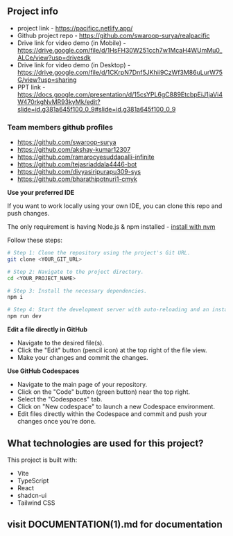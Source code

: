 


## Project info

- project link - https://pacificc.netlify.app/
- Github project repo -  https://github.com/swaroop-surya/realpacific
- Drive link for video demo (in Mobile) - https://drive.google.com/file/d/1HsFH30W251cch7w1McaH4WUmMu0_ALCe/view?usp=drivesdk
- Drive link for video demo (in Desktop) -https://drive.google.com/file/d/1CKrpN7Dnf5JKhii9CzWf3M86uLurW75G/view?usp=sharing
- PPT link - https://docs.google.com/presentation/d/15csYPL6gC889EtcbpEiJ1jaVi4W470rkgNvMR93kyMk/edit?slide=id.g381a645f100_0_9#slide=id.g381a645f100_0_9


### Team members github profiles 
- https://github.com/swaroop-surya
- https://github.com/akshay-kumar12307
- https://github.com/ramarocyesuddapalli-infinite
- https://github.com/tejasriaddala4446-bot
- https://github.com/divyasiripurapu309-sys
- https://github.com/bharathipotnuri1-cmyk





**Use your preferred IDE**

If you want to work locally using your own IDE, you can clone this repo and push changes. 

The only requirement is having Node.js & npm installed - [install with nvm](https://github.com/nvm-sh/nvm#installing-and-updating)

Follow these steps:

```sh
# Step 1: Clone the repository using the project's Git URL.
git clone <YOUR_GIT_URL>

# Step 2: Navigate to the project directory.
cd <YOUR_PROJECT_NAME>

# Step 3: Install the necessary dependencies.
npm i

# Step 4: Start the development server with auto-reloading and an instant preview.
npm run dev
```

**Edit a file directly in GitHub**

- Navigate to the desired file(s).
- Click the "Edit" button (pencil icon) at the top right of the file view.
- Make your changes and commit the changes.

**Use GitHub Codespaces**

- Navigate to the main page of your repository.
- Click on the "Code" button (green button) near the top right.
- Select the "Codespaces" tab.
- Click on "New codespace" to launch a new Codespace environment.
- Edit files directly within the Codespace and commit and push your changes once you're done.

## What technologies are used for this project?

This project is built with:

- Vite
- TypeScript
- React
- shadcn-ui
- Tailwind CSS

## visit DOCUMENTATION(1).md for documentation
